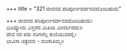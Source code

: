 +++
title = "321 ಜೀವನದ ಪರಿಪೂರ್ಣದರ್ಶನವದೊಂದಿಹುದು"

+++
ಜೀವನದ ಪರಿಪೂರ್ಣದರ್ಶನವದೊಂದಿಹುದು।  
ಭೂವ್ಯೋಮ ವಿಸ್ತರದ ಮಿತಿಯ ಮೀರ್ದುದದು॥  
ದೇವ ನರ ಪಶು ಸಸಿಗಳೆಲ್ಲ ಕುಣಿಯುವರಲ್ಲಿ।  
ಭಾವಿಸಾ ಚಿತ್ರವನು - ಮಂಕುತಿಮ್ಮ॥  
